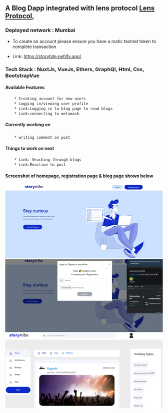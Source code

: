 ## A Blog Dapp integrated with lens protocol [Lens Protocol](https://www.lens.dev/),  

### Deployed network : Mumbai


- To create an account please ensure you have a matic testnet token to complete transaction

- Link: https://storybite.netlify.app/


### Tech Stack : NuxtJs, VueJs, Ethers, GraphQl, Html, Css, BootstrapVue

#### Available Features
        * Creating account for new users
        * Logging in/viewing user profile
        * Link:Logging in to blog page to read blogs
        * Link:connecting to metamask

##### Currently working on
        * writing comment on post
        
#### Things to work on next
        * Link: Seaching through blogs
        * Link:Reaction to post
        
#### Screenshot of homepage, registration page & blog page shown below

![image](./images/homepage.JPG "Optional Title")
![image](./images/login-screen.JPG "Optional Title")
![image](./images/blogpage.JPG "Optional Title")
